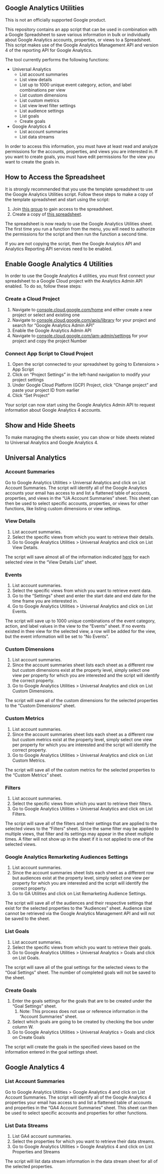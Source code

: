 ## Google Analytics Utilities

This is not an officially supported Google product.

This repository contains an app script that can be used in combination with a Google Spreadsheet to save various information in bulk or individually about Google Analytics accounts, properties, or views to a Spreadsheet. This script makes use of the Google Analytics Management API and version 4 of the reporting API for Google Analytics.

The tool currently performs the following functions:



*   Universal Analytics
    *   List account summaries
    *   List view details
    *   List up to 1000 unique event category, action, and label combinations per view
    *   List custom dimensions
    *   List custom metrics
    *   List view level filter settings
    *   List audience settings
    *   List goals
    *   Create goals
*   Google Analytics 4
    *   List account summaries
    *   List data streams

In order to access this information, you must have at least read and analyze permissions for the accounts, properties, and views you are interested in. If you want to create goals, you must have edit permissions for the view you want to create the goals in.


## How to Access the Spreadsheet

It is strongly recommended that you use the template spreadsheet to use the Google Analytics Utilities script. Follow these steps to make a copy of the template spreadsheet and start using the script:



1. Join [this group](https://groups.google.com/g/google-analytics-utilities-users) to gain access to the spreadsheet.
2. Create a copy of [this spreadsheet](https://docs.google.com/spreadsheets/d/1kJqwYNed8RTuAgjy0aRUooD__MIPqzUeiDF5LZ7v1aI/).

The spreadsheet is now ready to use the Google Analytics Utilities sheet. The first time you run a function from the menu, you will need to authorize the permissions for the script and then run the function a second time.

If you are not copying the script, then the Google Analytics API and Analytics Reporting API services need to be enabled.


## Enable Google Analytics 4 Utilities

In order to use the Google Analytics 4 utilities, you must first connect your spreadsheet to a Google Cloud project with the Analytics Admin API enabled. To do so, follow these steps:


### Create a Cloud Project



1. Navigate to [console.cloud.google.com/home](console.cloud.google.com/home) and either create a new project or select and existing one
2.  Navigate to [console.cloud.google.com/apis/library](http://console.cloud.google.com/apis/library) for your project and search for “Google Analytics Admin API”
3. Enable the Google Analytics Admin API
4. Navigate to [console.cloud.google.com/iam-admin/settings](console.cloud.google.com/iam-admin/settings) for your project and copy the project Number


### Connect App Script to Cloud Project



1. Open the script connected to your spreadsheet by going to Extensions > App Script
2. Click on “Project Settings” in the left-hand navigation to modify your project settings
3. Under Google Cloud Platform (GCP) Project, click “Change project” and paste your project ID from earlier
4. Click “Set Project”

Your script can now start using the Google Analytics Admin API to request information about Google Analytics 4 accounts.


## Show and Hide Sheets

To make managing the sheets easier, you can show or hide sheets related to Universal Analytics and Google Analytics 4.


## Universal Analytics


### Account Summaries

Go to Google Analytics Utilities > Universal Analytics and click on List Account Summaries. The script will identify all of the Google Analytics accounts your email has access to and list a flattened table of accounts, properties, and views in the “UA Account Summaries” sheet. This sheet can then be used to select specific accounts, properties, or views for other functions, like listing custom dimensions or view settings.


### View Details



1. List account summaries. 
2. Select the specific views from which you want to retrieve their details. 
3. Go to Google Analytics Utilities > Universal Analytics and click on List View Details. 

The script will save almost all of the information indicated [here](https://developers.google.com/analytics/devguides/config/mgmt/v3/mgmtReference/management/profiles) for each selected view in the “View Details List” sheet.


### Events



1. List account summaries. 
2. Select the specific views from which you want to retrieve event data. 
3. Go to the “Settings” sheet and enter the start date and end date for the time frame you are interested in.
4. Go to Google Analytics Utilities > Universal Analytics and click on List Events. 

The script will save up to 1000 unique combinations of the event category, action, and label values in the view to the “Events” sheet. If no events existed in thee view for the selected view, a row will be added for the view, but the event information will be set to “No Events”.


### Custom Dimensions



1. List account summaries. 
2. Since the account summaries sheet lists each sheet as a different row but custom dimensions exist at the property level, simply select one view per property for which you are interested and the script will identify the correct property.
3. Go to Google Analytics Utilities > Universal Analytics and click on List Custom Dimensions.

The script will save all of the custom dimensions for the selected properties to the “Custom Dimensions” sheet.


### Custom Metrics



1. List account summaries. 
2. Since the account summaries sheet lists each sheet as a different row but custom metrics exist at the property level, simply select one view per property for which you are interested and the script will identify the correct property.
3. Go to Google Analytics Utilities > Universal Analytics and click on List Custom Metrics.

The script will save all of the custom metrics for the selected properties to the “Custom Metrics” sheet.


### Filters



1. List account summaries. 
2. Select the specific views from which you want to retrieve their filters. 
3. Go to Google Analytics Utilities > Universal Analytics and click on List Filters. 

The script will save all of the filters and their settings that are applied to the selected views to the “Filters” sheet. Since the same filter may be applied to multiple views, that filter and its settings may appear in the sheet multiple times. A filter will not show up in the sheet if it is not applied to one of the selected views.


### Google Analytics Remarketing Audiences Settings



1. List account summaries. 
2. Since the account summaries sheet lists each sheet as a different row but audiences exist at the property level, simply select one view per property for which you are interested and the script will identify the correct property.
3. Go to GA Utilities and click on List Remarketing Audience Settings.

The script will save all of the audiences and their respective settings that exist for the selected properties to the “Audiences” sheet. Audience size cannot be retrieved via the Google Analytics Management API and will not be saved to the sheet.


### List Goals



1. List account summaries. 
2. Select the specific views from which you want to retrieve their goals. 
3. Go to Google Analytics Utilities > Universal Analytics > Goals  and click on List Goals. 

The script will save all of the goal settings for the selected views to the “Goal Settings” sheet. The number of completed goals will not be saved to the sheet.


### Create Goals



1. Enter the goals settings for the goals that are to be created under the “Goal Settings” sheet.
    1. Note: This process does not use or reference information in the “Account Summaries” sheet.
2. Select which goals are going to be created by checking the box under column W.
3. Go to Google Analytics Utilities > Universal Analytics > Goals  and click on Create Goals

The script will create the goals in the specified views based on the information entered in the goal settings sheet.


## Google Analytics 4


### List Account Summaries

Go to Google Analytics Utilities > Google Analytics 4 and click on List Account Summaries. The script will identify all of the Google Analytics 4 properties your email has access to and list a flattened table of accounts and properties in the “GA4 Account Summaries” sheet. This sheet can then be used to select specific accounts and properties for other functions.


### List Data Streams



1. List GA4 account summaries.
2. Select the properties for which you want to retrieve their data streams.
3. Go to Google Analytics Utilities > Google Analytics 4 and click on List Properties and Streams

The script will list data stream information in the data stream sheet for all of the selected properties.

